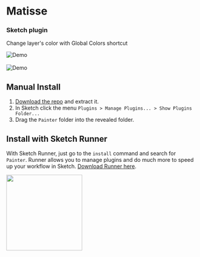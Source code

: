 # Matisse
### Sketch plugin

Change layer's color with Global Colors shortcut

<img src="https://github.com/arsfeshchenko/Painter/blob/master/Demo/demo.gif" alt="Demo" />
<br><br>
<img src="https://github.com/arsfeshchenko/Painter/blob/master/Demo/colors.jpg" alt="Demo" />




## Manual Install

1. [Download the repo](https://github.com/arsfeshchenko/Painter/archive/master.zip) and extract it.
2. In Sketch click the menu `Plugins > Manage Plugins... > Show Plugins Folder...`
3. Drag the `Painter` folder into the revealed folder.

## Install with Sketch Runner
With Sketch Runner, just go to the `install` command and search for `Painter`. Runner allows you to manage plugins and do much more to speed up your workflow in Sketch. [Download Runner here](http://www.sketchrunner.com).


<a href="http://bit.ly/SketchRunnerWebsite">
<img src="http://bit.ly/RunnerBadgeBlue" width="200px">
</a>

